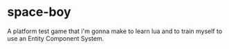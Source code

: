 space-boy
=========

A platform test game that i'm gonna make to learn lua and to train myself to use an Entity Component System.
